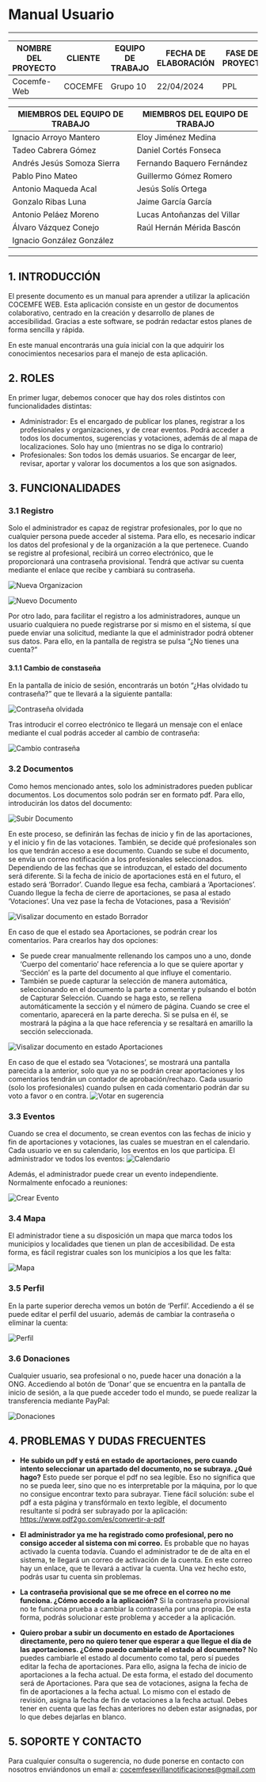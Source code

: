 # Manual Usuario
****
| NOMBRE DEL PROYECTO | CLIENTE  | EQUIPO DE TRABAJO | FECHA DE ELABORACIÓN | FASE DEL PROYECTO |
|---------------------|----------|-------------------|----------------------|-------------------|
| Cocemfe-Web         | COCEMFE  | Grupo 10          | 22/04/2024           | PPL               |


| MIEMBROS DEL EQUIPO DE TRABAJO | MIEMBROS DEL EQUIPO DE TRABAJO |
|--------------------------------|--------------------------------|
| Ignacio Arroyo Mantero         | Eloy Jiménez Medina            |
| Tadeo Cabrera Gómez            | Daniel Cortés Fonseca          |
| Andrés Jesús Somoza Sierra     | Fernando Baquero Fernández     |
| Pablo Pino Mateo               | Guillermo Gómez Romero         |
| Antonio Maqueda Acal           | Jesús Solís Ortega             |
| Gonzalo Ribas Luna             | Jaime García García            |
| Antonio Peláez Moreno          | Lucas Antoñanzas del Villar    |
| Álvaro Vázquez Conejo          | Raúl Hernán Mérida Bascón      |
| Ignacio González González      |                                |

****

## 1. INTRODUCCIÓN

El presente documento es un manual para aprender a utilizar la aplicación COCEMFE WEB. Esta aplicación consiste en un gestor de documentos colaborativo, centrado en la creación y desarrollo de planes de accesibilidad. Gracias a este software, se podrán redactar estos planes de forma sencilla y rápida.

En este manual encontrarás una guía inicial con la que adquirir los conocimientos necesarios para el manejo de esta aplicación.


## 2. ROLES

En primer lugar, debemos conocer que hay dos roles distintos con funcionalidades distintas:

-	Administrador: Es el encargado de publicar los planes, registrar a los profesionales y organizaciones, y de crear eventos. Podrá acceder a todos los documentos, sugerencias y votaciones, además de al mapa de localizaciones. Solo hay uno (mientras no se diga lo contrario)
-	Profesionales: Son todos los demás usuarios. Se encargar de leer, revisar, aportar y valorar los documentos a los que son asignados. 


## 3. FUNCIONALIDADES

### 3.1 Registro

Solo el administrador es capaz de registrar profesionales, por lo que no cualquier persona puede acceder al sistema. Para ello, es necesario indicar los datos del profesional y de la organización a la que pertenece.
Cuando se registre al profesional, recibirá un correo electrónico, que le proporcionará una contraseña provisional. Tendrá que activar su cuenta mediante el enlace que recibe y cambiará su contraseña. 

![Nueva Organizacion](images/cap_nueva_org.png)

![Nuevo Documento](images/cap_nuevo_user.png)

Por otro lado, para facilitar el registro a los administradores, aunque un usuario cualquiera no puede registrarse por si mismo en el sistema, sí que puede enviar una solicitud, mediante la que el administrador podrá obtener sus datos. Para ello, en la pantalla de registra se pulsa “¿No tienes una cuenta?”

#### 3.1.1 Cambio de constaseña
En la pantalla de inicio de sesión, encontrarás un botón “¿Has olvidado tu contraseña?” que te llevará a la siguiente pantalla:

![Contraseña olvidada](images/cap_contra_olv.png)

Tras introducir el correo electrónico te llegará un mensaje con el enlace mediante el cual podrás acceder al cambio de contraseña:

![Cambio contraseña](images/cap_cambio_contra.png)
### 3.2 Documentos
Como hemos mencionado antes, solo los administradores pueden publicar documentos. Los documentos solo podrán ser en formato pdf. Para ello, introducirán los datos del documento:

![Subir Documento](images/cap_nuevo_doc.png)

En este proceso, se definirán las fechas de inicio y fin de las aportaciones, y el inicio y fin de las votaciones. También, se decide qué profesionales son los que tendrán acceso a ese documento.
Cuando se sube el documento, se envía un correo notificación a los profesionales seleccionados.
Dependiendo de las fechas que se introduzcan, el estado del documento será diferente. Si la fecha de inicio de aportaciones está en el futuro, el estado será ‘Borrador’. Cuando llegue esa fecha, cambiará a ‘Aportaciones’. Cuando llegue la fecha de cierre de aportaciones, se pasa al estado ‘Votaciones’. Una vez pase la fecha de Votaciones, pasa a ‘Revisión’

![Visalizar documento en estado Borrador](images/cap_borrador.png)

En caso de que el estado sea Aportaciones, se podrán crear los comentarios. Para crearlos hay dos opciones:

- Se puede crear manualmente rellenando los campos uno a uno, donde ‘Cuerpo del comentario’ hace referencia a lo que se quiere aportar y ‘Sección’ es la parte del documento al que influye el comentario.
- También se puede capturar la selección de manera automática, seleccionando en el documento la parte a comentar y pulsando el botón de Capturar Selección. Cuando se haga esto, se rellena automáticamente la sección y el número de página. Cuando se cree el comentario, aparecerá en la parte derecha. Si se pulsa en él, se mostrará la página a la que hace referencia y se resaltará en amarillo la sección seleccionada.

![Visalizar documento en estado Aportaciones](images/cap_aportaciones.png)

En caso de que el estado sea ‘Votaciones’, se mostrará una pantalla parecida a la anterior, solo que ya no se podrán crear aportaciones y los comentarios tendrán un contador de aprobación/rechazo. Cada usuario (solo los profesionales) cuando pulsen en cada comentario podrán dar su voto a favor o en contra.
![Votar en sugerencia](images/cap_votar.png)



### 3.3 Eventos

Cuando se crea el documento, se crean eventos con las fechas de inicio y fin de aportaciones y votaciones, las cuales se muestran en el calendario. Cada usuario ve en su calendario, los eventos en los que participa. El administrador ve todos los eventos:
![Calendario](images/cap_calendario.png)

Además, el administrador puede crear un evento independiente. Normalmente enfocado a reuniones:

![Crear Evento](images/cap_crear_evento.png)

### 3.4 Mapa

El administrador tiene a su disposición un mapa que marca todos los municipios y localidades que tienen un plan de accesibilidad. De esta forma, es fácil registrar cuales son los municipios a los que les falta:

![Mapa](images/cap_mapa.png)

### 3.5 Perfil

En la parte superior derecha vemos un botón de ‘Perfil’. Accediendo a él se puede editar el perfil del usuario, además de cambiar la contraseña o eliminar la cuenta:

![Perfil](images/cap_perfil.png)


### 3.6 Donaciones

Cualquier usuario, sea profesional o no, puede hacer una donación a la ONG. Accediendo al botón de ‘Donar’ que se encuentra en la pantalla de inicio de sesión, a la que puede acceder todo el mundo, se puede realizar la transferencia mediante PayPal:

![Donaciones](images/cap_donaciones.png)

## 4. PROBLEMAS Y DUDAS FRECUENTES

- **He subido un pdf y está en estado de aportaciones, pero cuando intento seleccionar un apartado del documento, no se subraya. ¿Qué hago?**
Esto puede ser porque el pdf no sea legible. Eso no significa que no se pueda leer, sino que no es interpretable por la máquina, por lo que no consigue encontrar texto para subrayar. Tiene fácil solución: sube el pdf a esta página y transfórmalo en texto legible, el documento resultante sí podrá ser subrayado por la aplicación: https://www.pdf2go.com/es/convertir-a-pdf

- **El administrador ya me ha registrado como profesional, pero no consigo acceder al sistema con mi correo.**
Es probable que no hayas activado la cuenta todavía. Cuando el administrador te de de alta en el sistema, te llegará un correo de activación de la cuenta. En este correo hay un enlace, que te llevará a activar la cuenta. Una vez hecho esto, podrás usar tu cuenta sin problemas.
- **La contraseña provisional que se me ofrece en el correo no me funciona. ¿Cómo accedo a la aplicación?**
Si la contraseña provisional no te funciona prueba a cambiar la contraseña por una propia. De esta forma, podrás solucionar este problema y acceder a la aplicación.
- **Quiero probar a subir un documento en estado de Aportaciones directamente, pero no quiero tener que esperar a que llegue el día de las aportaciones. ¿Cómo puedo cambiarle el estado al documento?**
No puedes cambiarle el estado al documento como tal, pero sí puedes editar la fecha de aportaciones. Para ello, asigna la fecha de inicio de aportaciones a la fecha actual. De esta forma, el estado del documento será de Aportaciones. Para que sea de votaciones, asigna la fecha de fin de aportaciones a la fecha actual. Lo mismo con el estado de revisión, asigna la fecha de fin de votaciones a la fecha actual. Debes tener en cuenta que las fechas anteriores no deben estar asignadas, por lo que debes dejarlas en blanco.


## 5. SOPORTE Y CONTACTO

Para cualquier consulta o sugerencia, no dude ponerse en contacto con nosotros enviándonos un email a: cocemfesevillanotificaciones@gmail.com





